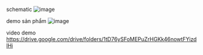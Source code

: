 schematic
![image](https://github.com/user-attachments/assets/52f948dd-cbc3-465f-a46b-67103a262470)

demo sản phẩm 
![image](https://github.com/user-attachments/assets/ce601a65-c5fd-4400-93b7-dac3b45be62a)

video demo
https://drive.google.com/drive/folders/1tD76ySFoMEPuZrHGKk46nowtFYizdlHi










